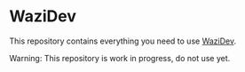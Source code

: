 WaziDev
=======

This repository contains everything you need to use [WaziDev](http://www.waziup.io/documentation/wazidev/).

Warning: This repository is work in progress, do not use yet.
